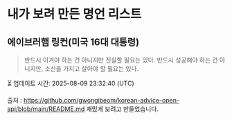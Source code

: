# 내가 보려 만든 명언 리스트

##  에이브러햄 링컨(미국 16대 대통령)
> 반드시 이겨야 하는 건 아니지만 진실할 필요는 있다. 반드시 성공해야 하는 건 아니지만, 소신을 가지고 살아야 할 필요는 있다.


⏳ 업데이트 시간: 2025-08-09 23:32:40 (UTC)

출처 : https://github.com/gwongibeom/korean-advice-open-api/blob/main/README.md
재밌게 보려고 만들었습니다.
